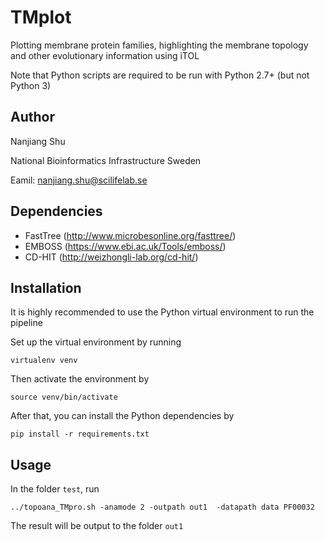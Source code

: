 # TMplot

Plotting membrane protein families, highlighting the membrane topology and
other evolutionary information using iTOL

Note that Python scripts are required to be run with Python 2.7+ (but not
Python 3)

## Author

Nanjiang Shu

National Bioinformatics Infrastructure Sweden

Eamil: nanjiang.shu@scilifelab.se


## Dependencies

* FastTree (http://www.microbesonline.org/fasttree/)
* EMBOSS (https://www.ebi.ac.uk/Tools/emboss/)
* CD-HIT (http://weizhongli-lab.org/cd-hit/)

## Installation

It is highly recommended to use the Python virtual environment to run the
pipeline

Set up the virtual environment by running

    virtualenv venv

Then activate the environment by 

    source venv/bin/activate

After that, you can install the Python dependencies by 

    pip install -r requirements.txt


## Usage

In the folder `test`, run

    ../topoana_TMpro.sh -anamode 2 -outpath out1  -datapath data PF00032

The result will be output to the folder `out1`






